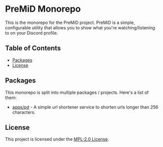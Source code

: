 # PreMiD Monorepo

This is the monorepo for the PreMiD project. PreMiD is a simple, configurable utility that allows you to show what you're watching/listening to on your Discord profile.

## Table of Contents

- [Packages](#packages)
- [License](#license)

## Packages

This monorepo is split into multiple packages / projects. Here's a list of them:

- [apps/pd](apps/pd/README.md) - A simple url shortener service to shorten urls longer than 256 characters.

## License

This project is licensed under the [MPL-2.0 License](LICENSE).
